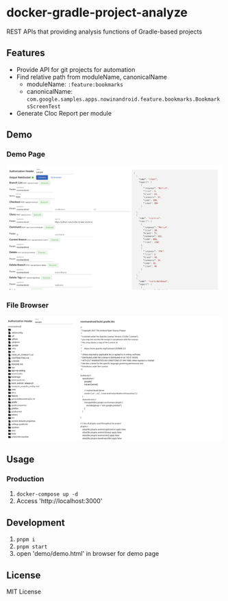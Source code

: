 # docker-gradle-project-analyze

REST APIs that providing analysis functions of Gradle-based projects

## Features

- Provide API for git projects for automation
- Find relative path from moduleName, canonicalName
  - moduleName: `:feature:bookmarks`
  - canonicalName: `com.google.samples.apps.nowinandroid.feature.bookmarks.BookmarksScreenTest`
- Generate Cloc Report per module

## Demo

### Demo Page

![](docs/demo.png)

### File Browser

![](docs/file-browser.png)

## Usage

### Production

1. `docker-compose up -d`
2. Access 'http://localhost:3000'

## Development

1. `pnpm i`
2. `pnpm start`
3. open 'demo/demo.html' in browser for demo page

## License

MIT License
